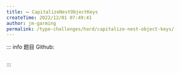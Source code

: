 ```yaml
---
title: ➖ CapitalizeNestObjectKeys
createTime: 2022/12/01 07:49:41
author: jm-garming
permalink: /type-challenges/hard/capitalize-nest-object-keys/
---
```


::: info 题目
Github: []()

```ts

```

:::
